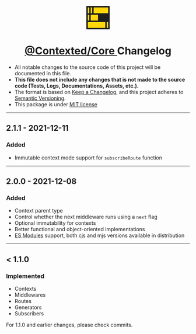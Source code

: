 <div align="center">
    <img alt="Contexted Logo" width="64" src="https://raw.githubusercontent.com/contexted-js/brand/master/dark/main-fill.svg">
    <h1>
        <a href="https://github.com/contexted-js/core">
            @Contexted/Core
        </a>
        <span>Changelog</span>
    </h1>
</div>

-   All notable changes to the source code of this project will be documented in this file.
-   **This file does not include any changes that is not made to the source code (Tests, Logs, Documentations, Assets, etc.).**
-   The format is based on [Keep a Changelog](https://keepachangelog.com/en/1.0.0/),
    and this project adheres to [Semantic Versioning](https://semver.org/spec/v2.0.0.html).
-   This package is under [MIT license](https://en.wikipedia.org/wiki/MIT_License)

---

## **2.1.1** - 2021-12-11

### Added

-   Immutable context mode support for `subscribeRoute` function

---

## **2.0.0** - 2021-12-08

### Added

-   Context parent type
-   Control whether the next middleware runs using a `next` flag
-   Optional immutability for contexts
-   Better functional and object-oriented implementations
-   [ES Modules](https://developer.mozilla.org/en-US/docs/Web/JavaScript/Guide/Modules) support, both cjs and mjs versions available in distribution

---

## **< 1.1.0**

### Implemented

-   Contexts
-   Middlewares
-   Routes
-   Generators
-   Subscribers

For 1.1.0 and earlier changes, please check commits.
